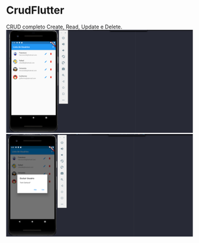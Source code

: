 # CrudFlutter
CRUD completo Create, Read, Update e Delete.
![Tela da Aplicação ](https://github.com/Franksilva959/CrudFlutter/blob/main/img/telaprincipalcrud.png)
![Tela da Aplicação ](https://github.com/Franksilva959/CrudFlutter/blob/main/img/acaoExluirFormulario.png)
